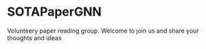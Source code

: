 # SOTAPaperGNN
Volunteery paper reading group. Welcome to join us and share your thoughts and ideas
